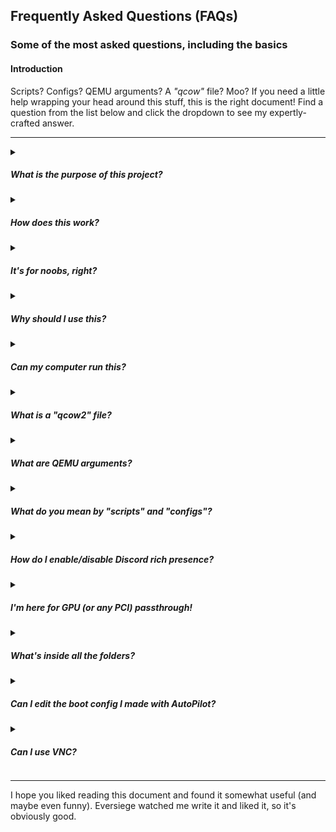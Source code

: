 ## Frequently Asked Questions (FAQs)
### Some of the most asked questions, including the basics

#### Introduction

Scripts? Configs? QEMU arguments? A *"qcow"* file? Moo? If you need a little help wrapping your head around this stuff, this is the right document! Find a question from the list below and click the dropdown to see my expertly-crafted answer.

***
<details><summary><h5>What is the purpose of this project?</h5></summary>

*ultimate-macOS-KVM* was created to try and ease the complications of creating a macOS virtual machine through KVM, including some of the more advanced tasks, like GPU passthrough.

</details>

<details><summary><h5>How does this work?</h5></summary>

Written in Python, this project uses various scripts to automate the creation and management of a macOS virtual machine, using QEMU and KVM. 

The scripts are run in terminal-space. Scripts included in the project intended on being used by the user present with terminal UIs (TUIs), creating a friendly approach to the command line. 

</details>

<details><summary><h5>It's for noobs, right?</h5></summary>

It can be, sure. But *ultimate-macOS-KVM* is designed for everyone. You may well be a noob, and that's okay, but you might also be a professional **nerd** who knows everything about everything. Either way, this project was made for you. 

While there is a focus on user-friendliness, there are plenty of advanced features and functionality present within the project. For example, did you know that the built in updater can upgrade and downgrade to *any version* of the project using command arguments? Neither did I!

Furthermore, it's as f*ck-up-proof as possible, with tools designed to help you recover from such misadventures without losing valuable files, such as a soft reset of the virtual NVRAM, which can be used to fix common bootloader issues. Or, for the hardcore misintellectual, you can even download and reset the *entire* project from *within* the project. Pure mental- *for* the pure mental.

</details>

<details><summary><h5>Why should I use this?</h5></summary>

Idk. But, if you're reading this you're clearly interested, so I'll try convince you. 

The main "selling point" of the project is probably **AutoPilot**, which is a massive script that can do the following:

- Guide the user through virtual hardware setup, including explanations
- Automatically changes the recommended defaults based on several factors, including the choices you make
- Load preset files for express setup, no options needed (in development)
- Plenty of granular options for advanced users
- Automatically downloads macOS for you, or you can supply your own image
- __Have a fully-functional KVM-powered macOS VM in under 5 minutes__
- Sleep deprive the developer of the project

Additionally, as mentioned in the last section (which I know you read), there's crisis-management built right in, for all those f*cky-wuckies you might have. The project includes a suite of restoration tools that help you attempt virtual machine boot recovery without losing your install and anything in it.

</details>

<details><summary><h5>Can my computer run this?</h5></summary>

Does it run Crysis? Yes? You're wrong. Anyway, the answer is *probably*. 

Any recent Linux kernel has KVM built right in, meaning you don't have to do any extra setup on that front. 

> [!IMPORTANT]
> You **must** be booting in UEFI mode, and **NOT** legacy BIOS mode. Secure Boot should also ideally be disabled.

CSM and ROM-BAR may need to be enabled / disabled based on your specific system. See the [gotchas page](https://github.com/Coopydood/ultimate-macOS-KVM/wiki/Gotchas) for more on this.

All you need to do is install the dependencies and have your hardware meet the requirements, both listed [here](https://github.com/Coopydood/ultimate-macOS-KVM#requirements). Then, just follow the small guide included [here](https://github.com/Coopydood/ultimate-macOS-KVM#getting-started). You can choose any Linux distro that you want, but individual installations of packages will likely differ between different distros (apt, pacman, rpm, etc.).

There are also a few automatic system checkers built in, included in the `./scripts/extras/` folder and can be run seperately from the project - or using the included submenu in v0.9.0 or later. These can check the following:

- Whether your system is ready for basic KVM
- If your system is set up for VFIO-PCI passthrough
- The compatibility of your installed GPUs with macOS
- IOMMU grouping
- VFIO-PCI kernel driver device bindings
- VFIO-PCI IDs of installed hardware

</details>

<details><summary><h5>What is a "qcow2" file?</h5></summary>

Moof! (Clarus reference, anyone?)

A ``.qcow2`` file is simply a virtual hard disk file used mainly by QEMU/KVM. 

The VMware equivalent would be a ``.vmdk`` file.

The VirtualBox equivalent would be a ``.vdi`` or ``.vdk`` file.

</details>

<details><summary><h5>What are QEMU arguments?</h5></summary>

WHY HAS MY DAD BEEN GONE SO LONG? WORKING WITH QEMU AGAIN?!
NO MICHAEL! HE JUST WENT TO GET THE MILK-

Oh, sorry, not that kind of QEMU argument!

The QEMU arguments are simply the list of variables passed on to the ``qemu-system-x86_64`` program, used to set up your virtual machine. 

The arguments themselves shouldn't be edited by the user, as they've been pre-programmed to work out-of-the-box.

They look similar to this:

```
args=(
-global ICH9-LPC.acpi-pci-hotplug-with-bridge-support=off
-enable-kvm -m "$ALLOCATED_RAM" -cpu "$CPU_MODEL",kvm=on,vendor=GenuineIntel,+invtsc,vmware-cpuid-freq=on,"$CPU_FEATURE_ARGS"
-machine q35
-usb -device usb-kbd -device usb-tablet #USB_DEV
-smp "$CPU_THREADS",cores="$CPU_CORES",sockets="$CPU_SOCKETS"
-device usb-ehci,id=ehci
-device qemu-xhci,id=xhci
-device pcie-root-port,bus=pcie.0,slot=1,x-speed=16,x-width=32
...
)
```

</details>

<details><summary><h5>What do you mean by "scripts" and "configs"?</h5></summary>

When the project mentions "scripts", it means either *the Python files used to run the program*, or *the user-generated shell scripts used to boot a virtual machine.*

When the project mentions "configs", it's typically referring to *files generated by AutoPilot*, in the form of shell scripts ending in ``.sh``. These were generated based on your specific configuration, hence the naming. 

</details>

<details><summary><h5>How do I enable/disable Discord rich presence?</h5></summary>

To show off your AutoPilot progress or virtual machine status on your Discord profile, you have to enable **Discord rich presence**.

> [!NOTE]
> You must have the ``pypresence`` dependency installed. This can be done via a system wide package, ``python-pypresence``, or by using ``pip install pypresence`` for external environments.

The project will detect whether or not this is installed when you run AutoPilot, and marks the generated script accordingly. If you create an AutoPilot script with the dependency installed, your generated script will automatically have Discord rich presence enabled, and you don't have to do anything.

If you install the dependency **after** generating a script - don't worry, it's still easy to enable. Simply open your generated boot script, and look at the ULTMOS variable block. Find the following line:

```sh
DISCORD_RPC=0
```

To enable rich presence, change ``0`` to ``1``, and vice versa to disable it.

If you don't want to show your status when running AutoPilot itself, you can manually run the AutoPilot script with a disable argument:

```sh
$ ./scripts/autopilot.py --disable-rpc
```

</details>

<details><summary><h5>I'm here for GPU (or any PCI) passthrough!</h5></summary>

Great! The project can assist you with this too.

There's a built-in tool called the **VFIO-PCI Passthrough Assistant**, which - similarly to *AutoPilot* - guides you through the process of configuring your devices for VFIO-PCI passthrough.

The full guide for this tool and passthrough in general can be found [here](https://github.com/Coopydood/ultimate-macOS-KVM/wiki/Passthrough).

</details>



<details><summary><h5>What's inside all the folders?</h5></summary>

Well, fun stuff, but there's some that you shouldn't touch unless you'd like to help improve the project. 

Everything in the ``resources`` folder should be left alone, as the project needs the stuff in here to function properly. Editing or misplacing these files will likely break the project. If you think this has happened by accident or through your reckless behaviour, you can use the built in restoration script to restore the project files back to their working state, without losing your data or having to re-clone the repository. Don't worry, your stupidity is safe with me.

The files in the aptly-named ``scripts`` folder are, well, the scripts themselves. Same principle as the `resources` folder - no touchy unless you know how to touchy.

Files in the ``boot`` folder are generated after running AutoPilot. They consist of the OpenCore boot image and its unpackaged files. You can't really edit these even if you wanted to, except from the OpenCore image, which **you should do** from within macOS. A guide on this can be found [here](https://github.com/Coopydood/ultimate-macOS-KVM/wiki/OpenCore).

The ``blobs`` folder contains nothing until AutoPilot is run. This is where AutoPilot stores your choices, instead of using variables. This way, if the process is interrupted for some reason, it can be resumed using the existing files. The contents of these files may also be dictated by an *AutoPilot preset* that you loaded. It is **safe** to delete these files **after** AutoPilot has finished, or if you want to do a clean run of AutoPilot. If AutoPilot blobs exist the next time it is run, these blobs are automatically archived to a ``stale`` folder inside the ``blobs`` folder. The blobs in the ``stale`` folder are unused and are stored simply in case the user wants to back them up, but can be safely deleted at any time.

The ``roms`` folder contains one example GPU VBIOS (AMD Radeon RX 550 Sapphire Pulse), and any other you've used or dumped with the project. If you supply a ROM file in the VFIO-PCI passthrough assistant for example, it will be copied from its original location to this folder for use with QEMU. The original ROM file is not touched. If you use the built-in VBIOS dump tool, the output file is also placed in this folder automatically. You may need to patch a GPU's VBIOS, and this can be done to any ROM file in this folder directly if you wish. The files in this folder can be safely deleted as long as they are no longer used by a script you've made with AutoPilot. If you don't use passthrough, this folder isn't relevant to you.

The ``ovmf`` folder is also populated only after running AutoPilot. This folder holds the OVMF boot code file, and your customised OVMF variable file - holding information such as boot order, screen resolution, etc. The files in here have a tendancy to become unusable after heavy usage, but this can be easily resolved. However, do **NOT** remove or replace the files yourself. Use the built-in OVMF restore tool, which can be accessed from the main menu.

Oh, hi mum! I'm on the ``docs`` folder! Well, there's not much to this one as you've evidently already found it, but this folder contains several useful(?) documents surrounding both the project itself and other aspects of using KVM. If you find the way I write documents fills you with a burning hatrid-filled rage, you can delete these files if you want... But, I'll know. I'm like Santa- always watching.

And finally, the ``internal`` folder. If you see this, run. You shouldn't have it. Oh and by the way, I'll know if you do. ;)

</details>

<details><summary><h5>Can I edit the boot config I made with AutoPilot?</h5></summary>

Yes, you can. AutoPilot is designed to create a new boot script based on your preferences, but you may desire to change these over time without using AutoPilot again, and it has been designed to allow you to do so. 

The values that can be safely changed by the user are all placed at the top of the generated boot script, like this:

```sh
ALLOCATED_RAM="8G"
CPU_SOCKETS="1"
CPU_CORES="2"
CPU_THREADS="4"
CPU_MODEL="host"
CPU_FEATURE_ARGS="+ssse3,+sse4.2,+popcnt,+avx,+aes,+xsave,+xsaveopt,check"
```

As you can see, the values you would have chosen during AutoPilot are inserted into each argument as a string. You can edit the value inside the string (i.e. "8G"), but do **NOT** edit the variable itself (i.e. ALLOCATED_RAM=). In this example, if you wanted to change the virtual RAM from 8 GB to 16 GB, you'd change

```sh
ALLOCATED_RAM="8G"
``` 

to

```sh
ALLOCATED_RAM="16G"
```

and this would take effect in the VM's configuration the next time it is run.

Anything below the variables should not be changed, except the designated lines used to attach the macOS recovery image to the VM, or the lines used to enable VNC. You can remove these lines after you've installed macOS, which will stop "macOS Base System" from appearing in your boot menu. To do this, remove the following lines from your config file:

```sh
############## REMOVE THESE LINES AFTER MACOS INSTALLATION ###############
-drive id=BaseSystem,if=none,file="/home/aaaaaaa/sexytime/BaseSystem.dmg",format=raw
-device ide-hd,bus=sata.4,drive=BaseSystem
##########################################################################
```

> [!NOTE]
> You may prefer to comment-out the lines instead, in case you need to re-attach the base system image again later.

</details>

<details><summary><h5>Can I use VNC?</h5></summary>

If you would prefer to connect to the virtual display using VNC, you can do so! The virtual machine can open a virtual display as a VNC server, running on port ``5900`` of your local host. Uncomment the ``-vnc`` line (remove the # at the start) of your boot config file to enable this:

```sh
################ UNCOMMENT IF YOU WANT TO USE VNC MONITOR ################
-vnc 0.0.0.0:1,password=on -k en-us
##########################################################################
```

You can then connect to the virtual machine's display using a VNC client, at ``127.0.0.1:5900``, or even remotely using your local/external IP. If you want to connect from outside your network, please make sure you have all the necessary security and hardening before doing this. Basically; don't let me sneak in.

</details>

***
I hope you liked reading this document and found it somewhat useful (and maybe even funny). Eversiege watched me write it and liked it, so it's obviously good.